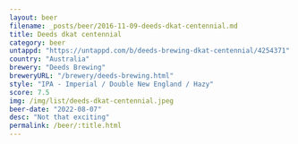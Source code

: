 ```yaml
---
layout: beer
filename: _posts/beer/2016-11-09-deeds-dkat-centennial.md
title: Deeds dkat centennial
category: beer
untappd: "https://untappd.com/b/deeds-brewing-dkat-centennial/4254371"
country: "Australia"
brewery: "Deeds Brewing"
breweryURL: "/brewery/deeds-brewing.html"
style: "IPA - Imperial / Double New England / Hazy"
score: 7.5
img: /img/list/deeds-dkat-centennial.jpeg
beer-date: "2022-08-07"
desc: "Not that exciting"
permalink: /beer/:title.html
---
```

